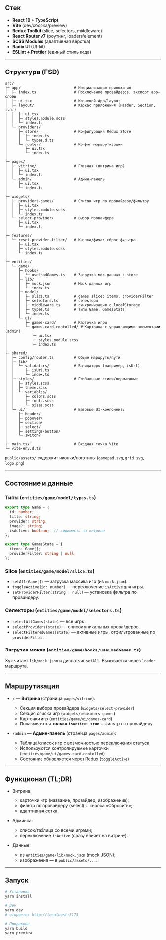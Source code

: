 ## Стек

* **React 19 + TypeScript**
* **Vite** (dev/сборка/preview)
* **Redux Toolkit** (slice, selectors, middleware)
* **React Router v7** (роутинг, loaders/element)
* **SCSS Modules** (адаптивная вёрстка)
* **Radix UI** (UI-kit)
* **ESLint + Prettier** (единый стиль кода)

---

## Структура (FSD)

```
src/
├─ app/                        # Инициализация приложения
│  ├─ index.ts                 # Подключение провайдеров, экспорт app-слоёв
│  ├─ ui.tsx                   # Корневой App/layout
│  ├─ layout/                  # Каркас приложения (Header, Section, т.п.)
│  │  ├─ ui.tsx
│  │  ├─ styles.module.scss
│  │  └─ index.ts
│  └─ providers/
│     ├─ store/                # Конфигурация Redux Store
│     │  ├─ index.ts
│     │  └─ types.d.ts
│     └─ router/               # Конфиг маршрутизации
│        ├─ ui.tsx
│        └─ index.ts
│
├─ pages/
│  ├─ vitrine/                 # Главная (витрина игр)
│  │  ├─ ui.tsx
│  │  └─ index.ts
│  └─ admin/                   # Админ-панель
│     ├─ ui.tsx
│     └─ index.ts
│
├─ widgets/
│  ├─ providers-games/         # Список игр по провайдеру/фильтру
│  │  ├─ ui.tsx
│  │  ├─ styles.module.scss
│  │  └─ index.ts
│  └─ select-provider/         # Выбор провайдера
│     ├─ ui.tsx
│     └─ index.ts
│
├─ features/
│  └─ reset-provider-filter/   # Кнопка/фича: сброс фильтра
│     ├─ ui.tsx
│     ├─ styles.module.scss
│     └─ index.ts
│
├─ entities/
│  └─ game/
│     ├─ hooks/
│     │  └─ useLoadGames.ts    # Загрузка мок-данных в store
│     ├─ lib/
│     │  ├─ mock.json          # Mock данных игр
│     │  └─ index.ts
│     ├─ model/
│     │  ├─ slice.ts           # games slice: items, providerFilter
│     │  ├─ selectors.ts       # селекторы
│     │  ├─ middleware.ts      # синхронизация с localStorage
│     │  ├─ types.ts           # типы Game, GamesState
│     │  └─ index.ts
│     └─ ui/
│        ├─ games-card/        # Карточка игры
│        └─ games-card-contolled/ # Карточка с управляющими элементами (admin)
│           ├─ ui.tsx
│           ├─ styles.module.scss
│           └─ index.ts
│
├─ shared/
│  ├─ config/router.ts         # Общие маршруты/пути
│  ├─ lib/
│  │  └─ validators/           # Валидаторы (например, isUrl)
│  │     ├─ isUrl.ts
│  │     └─ index.ts
│  ├─ styles/                  # Глобальные стили/переменные
│  │  ├─ styles.scss
│  │  ├─ theme.scss
│  │  └─ variables/
│  │     ├─ colors.scss
│  │     ├─ fonts.scss
│  │     └─ sizes.scss
│  └─ ui/                      # Базовые UI-компоненты
│     ├─ header/
│     ├─ popover/
│     ├─ section/
│     ├─ select/
│     ├─ settings-button/
│     └─ switch/
│
├─ main.tsx                    # Входная точка Vite
└─ vite-env.d.ts
```

`public/assets/` содержит иконки/логотипы (`gamepad.svg`, `grid.svg`, `logo.png`) 

---

## Состояние и данные

### Типы (`entities/game/model/types.ts`)

```ts
export type Game = {
  id: number;
  title: string;
  provider: string;
  image?: string;
  isActive: boolean;  // видимость на витрине
};

export type GamesState = {
  items: Game[];
  providerFilter: string | null;
};
```

### Slice (`entities/game/model/slice.ts`)

* `setAll(Game[])` — загрузка массива игр (из `mock.json`).
* `toggleActive(id: number)` — переключение `isActive` для игры.
* `setProviderFilter(string | null)` — установка фильтра по провайдеру.

### Селекторы (`entities/game/model/selectors.ts`)

* `selectAllGames(state)` — все игры.
* `selectProviders(state)` — список уникальных провайдеров.
* `selectFilteredGames(state)` — активные игры, отфильтрованные по `providerFilter`.

### Загрузка моков (`entities/game/hooks/useLoadGames.ts`)

Хук читает `lib/mock.json` и диспатчит `setAll`. Вызывается через `loader` маршрута.

---

## Маршрутизация

* `/` — **Витрина** (страница `pages/vitrine`):

  * Секция выбора провайдера (`widgets/select-provider`)
  * Секция списка игр (`widgets/providers-games`)
  * Карточки игр (`entities/game/ui/games-card`)
  * Показываются **только `isActive: true`** + фильтр по провайдеру

* `/admin` — **Админ-панель** (страница `pages/admin`):

  * Таблица/список игр с возможностью переключения статуса
  * Используются контролируемые карточки (`entities/game/ui/games-card-contolled`)
  * Состояние обновляется через Redux (`toggleActive`)

---

## Функционал (TL;DR)

* Витрина:

  * карточки игр (название, провайдер, изображение);
  * фильтр по провайдеру (select) + кнопка «Сбросить»;
  * адаптивная сетка.
* Админка:

  * список/таблица со всеми играми;
  * переключение `isActive` (сразу влияет на витрину).
* Данные:

  * из `entities/game/lib/mock.json` (mock JSON);
  * изображения — в `public/assets/...`.

---

## Запуск

```bash
# Установка
yarn install

# Dev
yarn dev
# откроется http://localhost:5173

# Продакшен
yarn build
yarn preview
```